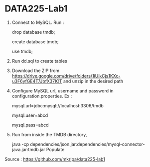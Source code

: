 # DATA225-Lab1
   
1. Connect to MySQL. Run :

   drop database tmdb;
   
   create database tmdb;
   
   use tmdb;
   
   
3. Run dd.sql to create tables

4. Download the ZIP from https://drive.google.com/drive/folders/1iUlkCjs1KXc-u3F6yfGE4T7JbfX37IOT and unzip in the desired path

5. Configure MySQL url, username and password in configuration.properties.
   Ex :
   
   mysql.url=jdbc:mysql://localhost:3306/tmdb

   mysql.user=abcd

   mysql.pass=abcd
   
7. Run from inside the TMDB directory,
 
   java -cp dependencies/json.jar:dependencies/mysql-connector-java.jar:tmdb.jar Populate


Source : https://github.com/mkripa/data225-lab1
